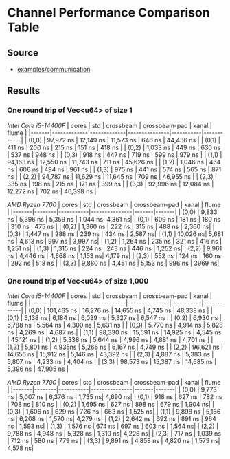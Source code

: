 # Channel Performance Comparison Table

## Source
- [examples/communication](./examples/communication/src/main.rs)

## Results
### One round trip of Vec\<u64> of size 1 

*Intel Core i5-14400F*
| cores | std         | crossbeam   | crossbeam-pad | kanal     | flume      |
|-------|-------------|-------------|---------------|-----------|------------|
| (0,0) | 97,972 ns    | 12,149 ns    | 11,573 ns      | 646 ns     | 44,436 ns   |
| (0,1) | 411 ns       | 200 ns       | 215 ns         | 151 ns     | 418 ns      |
| (0,2) | 1,033 ns     | 449 ns       | 630 ns         | 537 ns     | 948 ns      |
| (0,3) | 918 ns       | 447 ns       | 719 ns         | 599 ns     | 979 ns      |
| (1,1) | 94,163 ns    | 12,550 ns    | 11,743 ns      | 711 ns     | 45,626 ns   |
| (1,2) | 1,046 ns     | 464 ns       | 606 ns         | 494 ns     | 961 ns      |
| (1,3) | 975 ns       | 441 ns       | 574 ns         | 565 ns     | 871 ns      |
| (2,2) | 94,787 ns    | 11,629 ns    | 11,645 ns      | 709 ns     | 46,955 ns   |
| (2,3) | 335 ns       | 198 ns       | 215 ns         | 171 ns     | 399 ns      |
| (3,3) | 92,996 ns    | 12,084 ns    | 12,272 ns      | 702 ns     | 46,398 ns   |



*AMD Ryzen 7700*
| cores | std    | crossbeam | crossbeam-pad | kanal | flume |
|-------|--------|-----------|---------------|-------|-------|
| (0,0) | 9,833 ns | 5,396 ns    | 5,359 ns        | 1,044 ns| 4,361 ns|
| (0,1) | 609 ns  | 181 ns     | 180 ns         | 310 ns | 475 ns |
| (0,2) | 1,360 ns | 222 ns     | 315 ns         | 488 ns | 2,360 ns|
| (0,3) | 1,447 ns | 288 ns     | 239 ns         | 434 ns | 2,587 ns|
| (1,1) | 10,026 ns| 5,681 ns    | 4,613 ns        | 997 ns | 3,997 ns|
| (1,2) | 1,264 ns | 235 ns     | 321 ns         | 416 ns | 1,251 ns|
| (1,3) | 1,315 ns | 224 ns     | 243 ns         | 446 ns | 1,252 ns|
| (2,2) | 9,961 ns | 4,446 ns    | 4,668 ns        | 1,153 ns| 4,179 ns|
| (2,3) | 552 ns  | 124 ns     | 160 ns         | 292 ns | 518 ns |
| (3,3) | 9,880 ns | 4,451 ns    | 5,153 ns        | 996 ns | 3969 ns|

### One round trip of Vec\<u64> of size 1,000 

*Intel Core i5-14400F*
| cores | std         | crossbeam   | crossbeam-pad | kanal     | flume      |
|-------|-------------|-------------|---------------|-----------|------------|
| (0,0) | 101,465 ns   | 16,276 ns    | 14,655 ns      | 4,745 ns   | 48,338 ns   |
| (0,1) | 5,138 ns     | 6,184 ns     | 6,039 ns       | 5,327 ns   | 6,547 ns    |
| (0,2) | 6,930 ns     | 5,788 ns     | 5,564 ns       | 4,300 ns   | 5,631 ns    |
| (0,3) | 5,770 ns     | 4,914 ns     | 5,828 ns       | 4,269 ns   | 4,687 ns    |
| (1,1) | 98,330 ns    | 15,591 ns    | 14,925 ns      | 4,545 ns   | 45,121 ns   |
| (1,2) | 5,338 ns     | 5,644 ns     | 4,996 ns       | 4,881 ns   | 4,701 ns    |
| (1,3) | 5,801 ns     | 4,935ns     | 5,266 ns       | 6,167 ns   | 4,749 ns    |
| (2,2) | 96,621 ns    | 14,656 ns    | 15,912 ns      | 5,146 ns   | 43,392 ns   |
| (2,3) | 4,887 ns     | 5,383 ns     | 5,807 ns       | 4,233 ns   | 4,404 ns    |
| (3,3) | 98,573 ns    | 15,387 ns    | 14,685 ns      | 5,396 ns   | 47,905 ns   |


*AMD Ryzen 7700*
| cores | std    | crossbeam | crossbeam-pad | kanal | flume |
|-------|--------|-----------|---------------|-------|-------|
| (0,0) | 9,773 ns | 5,007 ns    | 6,376 ns        | 1,735 ns| 4,690 ns|
| (0,1) | 918 ns  | 627 ns     | 782 ns         | 708 ns | 810 ns |
| (0,2) | 1,695 ns | 627 ns     | 898 ns         | 679 ns | 1,904 ns|
| (0,3) | 1,606 ns | 629 ns     | 726 ns         | 663 ns | 1,525 ns|
| (1,1) | 9,898 ns | 5,166 ns    | 6,208 ns        | 1,570 ns| 4,279 ns|
| (1,2) | 2,642 ns | 692 ns     | 891 ns         | 964 ns | 1,593 ns|
| (1,3) | 1,576 ns | 674 ns     | 697 ns         | 603 ns | 1,564 ns|
| (2,2) | 9,788 ns | 4,948 ns    | 5,328 ns        | 1,310 ns| 4,226 ns|
| (2,3) | 717 ns  | 1,039 ns    | 712 ns         | 580 ns | 779 ns |
| (3,3) | 9,891 ns | 4,858 ns    | 4,820 ns        | 1,579 ns| 4,578 ns|